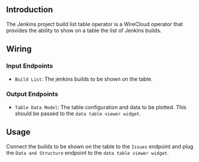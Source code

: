 ## Introduction

The Jenkins project build list table operator is a WireCloud operator that provides the ability to show on a table the list of Jenkins builds.

## Wiring

### Input Endpoints

- `Build List`: The jenkins builds to be shown on the table.

### Output Endpoints

- `Table Data Model`: The table configuration and data to be plotted. This should be passed to the `data table viewer widget`.

## Usage

Connect the builds to be shown on the table to the `Issues` endpoint and plug the `Data and Structure` endpoint to the `data table viewer widget`.
